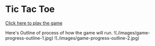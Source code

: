 # Tic Tac Toe 
<a href="https://kenny-136.github.io/tic-tac-toe/" target="_blank">Click here to play the game</a>

Here's Outline of process of how the game will run.
!(./images/game-progress-outline-1.jpg)
!(./images/game-progress-outline-2.jpg)
